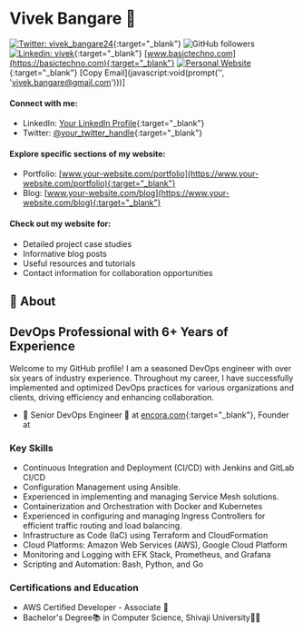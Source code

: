 # Vivek Bangare 👋

<!--
**vivekbangare/vivekbangare** is a ✨ _special_ ✨ repository because its `README.md` (this file) appears on your GitHub profile.
-->

[![Twitter: vivek_bangare24](https://img.shields.io/twitter/follow/vivek_bangare24?style=social)](https://twitter.com/vivek_bangare24){:target="_blank"}
![GitHub followers](https://img.shields.io/github/followers/vivekbangare?label=Follow&style=social)
[![Linkedin: vivek](https://img.shields.io/badge/-vivekbangare24-blue?style=flat-square&logo=Linkedin&logoColor=white&link=https://www.linkedin.com/in/vivekbangare24/)](https://www.linkedin.com/in/vivekbangare24/){:target="_blank"}
[www.basictechno.com](https://basictechno.com){:target="_blank"}
[![Personal Website](https://img.shields.io/badge/Visit%20my-Personal%20Website-blue)](https://basictechno.com){:target="_blank"}
[Copy Email](javascript:void(prompt('', 'vivek.bangare@gmail.com')))]

#### Connect with me:
- LinkedIn: [Your LinkedIn Profile](https://www.linkedin.com/in/yourprofile){:target="_blank"}
- Twitter: [@your_twitter_handle](https://twitter.com/your_twitter_handle){:target="_blank"}

#### Explore specific sections of my website:
- Portfolio: [www.your-website.com/portfolio](https://www.your-website.com/portfolio){:target="_blank"}
- Blog: [www.your-website.com/blog](https://www.your-website.com/blog){:target="_blank"}


#### Check out my website for:
- Detailed project case studies
- Informative blog posts
- Useful resources and tutorials
- Contact information for collaboration opportunities


## 🧐 About

## DevOps Professional with 6+ Years of Experience

Welcome to my GitHub profile! I am a seasoned DevOps engineer with over six years of industry experience. Throughout my career, I have successfully implemented and optimized DevOps practices for various organizations and clients, driving efficiency and enhancing collaboration.

- 🤠 Senior DevOps Engineer 🥑 at [encora.com](https://www.encora.com/){:target="_blank"}, Founder at 

### Key Skills

- Continuous Integration and Deployment (CI/CD) with Jenkins and GitLab CI/CD
- Configuration Management using Ansible.
- Experienced in implementing and managing Service Mesh solutions.
- Containerization and Orchestration with Docker and Kubernetes
- Experienced in configuring and managing Ingress Controllers for efficient traffic routing and load balancing.
- Infrastructure as Code (IaC) using Terraform and CloudFormation
- Cloud Platforms: Amazon Web Services (AWS), Google Cloud Platform
- Monitoring and Logging with EFK Stack, Prometheus, and Grafana
- Scripting and Automation: Bash, Python, and Go


### Certifications and Education

- AWS Certified Developer - Associate 🧾
- Bachelor's Degree📚 in Computer Science, Shivaji University🧑‍🎓
